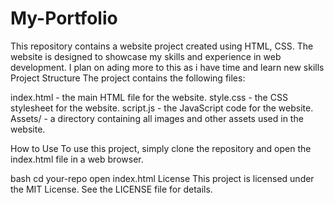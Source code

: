 
# My-Portfolio


This repository contains a website project created using HTML, CSS. The website is designed to showcase my skills and experience in web development.
I plan on ading more to this as i have time and learn new skills
Project Structure
The project contains the following files:

index.html - the main HTML file for the website.
style.css - the CSS stylesheet for the website.
script.js - the JavaScript code for the website.
Assets/ - a directory containing all images and other assets used in the website.


How to Use
To use this project, simply clone the repository and open the index.html file in a web browser.

bash
cd your-repo
open index.html
License
This project is licensed under the MIT License. See the LICENSE file for details.

